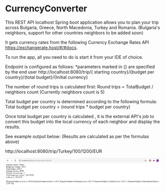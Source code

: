# CurrencyConverter

This REST API localhost Spring boot application allows you to plan your trip across Bulgaria, Greece, North Macedonia, Turkey and Romania. (Bulgaria's neighbors, support for other countries neighbors to be added soon)

It gets currency rates from the following Currency Exchange Rates API https://exchangerate.host/#/#docs.

To run the app, all you need to do is start it from your IDE of choice.

Endpoint is configured as follows:
*parameters marked in {} are specified by the end user
http://localhost:8080/trip/{ starting country}/{budget per country}/{total budget}/{Initial currency}

The number of round trips is calculated first: Round trips = TotalBudget / neighbors count (Currently neighbors count is 5)

Total budget per country is determined according to the following formula: Total budget per country = (round trips * budget per country)

Once total budget per country is calculated , it is the external API's job to convert this budget into the local currency of each neighbor and display the results.

See example output below: (Results are calculated as per the formulas above)

http://localhost:8080/trip/Turkey/100/1200/EUR

![alt text](https://github.com/MihaelMihov/CurrencyConverter/blob/master/src/main/Capture.JPG)
